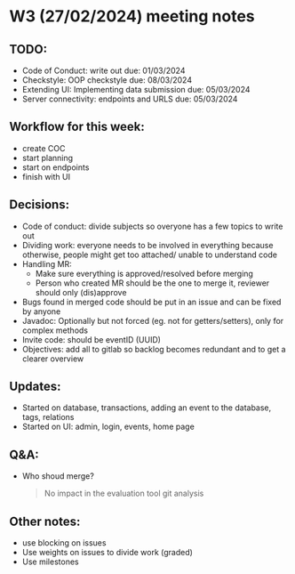 # W3 (27/02/2024) meeting notes

## TODO:
- Code of Conduct: write out due: 01/03/2024
- Checkstyle: OOP checkstyle due: 08/03/2024
- Extending UI: Implementing data submission due: 05/03/2024
- Server connectivity: endpoints and URLS due: 05/03/2024


## Workflow for this week:
- create COC
- start planning
- start on endpoints
- finish with UI

## Decisions:
- Code of conduct:  divide subjects so overyone has a few topics to write out
- Dividing work:    everyone needs to be involved in everything because otherwise, people might get too attached/ unable to understand code
- Handling MR:      
    - Make sure everything is approved/resolved before merging
    - Person who created MR should be the one to merge it, reviewer should only (dis)approve
- Bugs              found in merged code should be put in an issue and can be fixed by anyone
- Javadoc:          Optionally but not forced (eg. not for getters/setters), only for complex methods
- Invite code:      should be eventID (UUID)
- Objectives:       add all to gitlab so backlog becomes redundant and to get a clearer overview


## Updates:
- Started on database, transactions, adding an event to the database, tags, relations
- Started on UI: admin, login, events, home page


## Q&A:
- Who shoud merge?  
    > No impact in the evaluation tool git analysis

## Other notes:
- use blocking on issues
- Use weights on issues to divide work (graded)
- Use milestones
